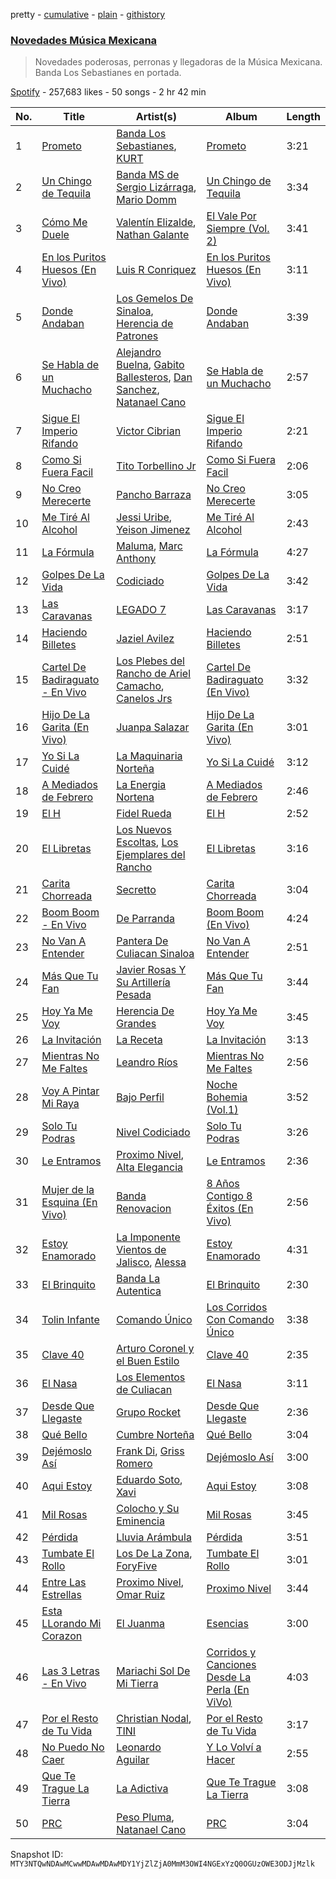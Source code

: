 pretty - [cumulative](/playlists/cumulative/37i9dQZF1DWXvaphaClKD3.md) - [plain](/playlists/plain/37i9dQZF1DWXvaphaClKD3) - [githistory](https://github.githistory.xyz/mackorone/spotify-playlist-archive/blob/main/playlists/plain/37i9dQZF1DWXvaphaClKD3)

### [Novedades Música Mexicana](https://open.spotify.com/playlist/37i9dQZF1DWXvaphaClKD3)

> Novedades poderosas, perronas y llegadoras de la Música Mexicana\. Banda Los Sebastianes en portada.

[Spotify](https://open.spotify.com/user/spotify) - 257,683 likes - 50 songs - 2 hr 42 min

| No. | Title | Artist(s) | Album | Length |
|---|---|---|---|---|
| 1 | [Prometo](https://open.spotify.com/track/2sml6OCdt6e1UgcWekUJO4) | [Banda Los Sebastianes](https://open.spotify.com/artist/0HgICyWHmS6rnl8xWEd0x6), [KURT](https://open.spotify.com/artist/4kcnsS1aAB40FMcLD01gmI) | [Prometo](https://open.spotify.com/album/2E3vqnGi7DA7r5DTfIHA5D) | 3:21 |
| 2 | [Un Chingo de Tequila](https://open.spotify.com/track/3mUe9jWtdpNk9qkE976D1j) | [Banda MS de Sergio Lizárraga](https://open.spotify.com/artist/2C6i0I5RiGzDKN9IAF8reh), [Mario Domm](https://open.spotify.com/artist/7tLRDdqaS3HlX9cLbpY3Hl) | [Un Chingo de Tequila](https://open.spotify.com/album/30Hta2ADfO018Wef7ycbBh) | 3:34 |
| 3 | [Cómo Me Duele](https://open.spotify.com/track/4L6J4hgUDVH1ocO0QCE8o2) | [Valentín Elizalde](https://open.spotify.com/artist/3CAhiUHkUYT1mFtVHM9SHA), [Nathan Galante](https://open.spotify.com/artist/0mYDDBNR5KCRC68CkmeOJB) | [El Vale Por Siempre \(Vol\. 2\)](https://open.spotify.com/album/2LxvdlrXMhZw0HYoxxv99p) | 3:41 |
| 4 | [En los Puritos Huesos \(En Vivo\)](https://open.spotify.com/track/7e0wdt5SPe7kA4gOKjeyMx) | [Luis R Conriquez](https://open.spotify.com/artist/0pePYDrJGk8gqMRbXrLJC8) | [En los Puritos Huesos \(En Vivo\)](https://open.spotify.com/album/08ejzc9rqclR7s5uwTEXX1) | 3:11 |
| 5 | [Donde Andaban](https://open.spotify.com/track/6etICDD8QLM1kkMsVZFPDk) | [Los Gemelos De Sinaloa](https://open.spotify.com/artist/1Zkxm1dM3HI3QkTmxUEVQA), [Herencia de Patrones](https://open.spotify.com/artist/1Q6SZxTvaE3HhslV0iXbI6) | [Donde Andaban](https://open.spotify.com/album/0mYlxRmqPIDzVQF2dFQ1GG) | 3:39 |
| 6 | [Se Habla de un Muchacho](https://open.spotify.com/track/7gX3wbDHclXJZTJqSiAnHe) | [Alejandro Buelna](https://open.spotify.com/artist/5CLkLBa8amfsdvs6b1R7Cv), [Gabito Ballesteros](https://open.spotify.com/artist/6Sbl0NT50roqWvy746MfVf), [Dan Sanchez](https://open.spotify.com/artist/1yPvnL2XGGehNiOGWzcAAG), [Natanael Cano](https://open.spotify.com/artist/0elWFr7TW8piilVRYJUe4P) | [Se Habla de un Muchacho](https://open.spotify.com/album/5JlSE8bBR9BCjfxcm3jODD) | 2:57 |
| 7 | [Sigue El Imperio Rifando](https://open.spotify.com/track/3xyWvWTuiR3mCSltXPInDD) | [Victor Cibrian](https://open.spotify.com/artist/1iXdpCz3AeLEAvzqeNodt8) | [Sigue El Imperio Rifando](https://open.spotify.com/album/3O9dOd6JyMPKfoAInKHO0V) | 2:21 |
| 8 | [Como Si Fuera Facil](https://open.spotify.com/track/63yyOvZyOwhBjarZINWBI8) | [Tito Torbellino Jr](https://open.spotify.com/artist/0dXXFVCw0LKzmHFrTLUaQJ) | [Como Si Fuera Facil](https://open.spotify.com/album/3N1z1XWtDpf8JkY8NWkqLh) | 2:06 |
| 9 | [No Creo Merecerte](https://open.spotify.com/track/3f5C7I7llELCRZ2mQ4qyG3) | [Pancho Barraza](https://open.spotify.com/artist/5dmU7FrmtbQaSzIvGsE4Jp) | [No Creo Merecerte](https://open.spotify.com/album/2BgF94FXZWA2vC1s4ZDiPh) | 3:05 |
| 10 | [Me Tiré Al Alcohol](https://open.spotify.com/track/2OQfPlCayqoDQHVWJPwBlu) | [Jessi Uribe](https://open.spotify.com/artist/3SN7I8KV2qBwTCZ4aNDcbS), [Yeison Jimenez](https://open.spotify.com/artist/3SEztK9fNxg81qZ8qETGNT) | [Me Tiré Al Alcohol](https://open.spotify.com/album/2QcBvOJ8cSTo5EsQarzKTx) | 2:43 |
| 11 | [La Fórmula](https://open.spotify.com/track/5Fh9fyHRnSwKLo4asG6fEX) | [Maluma](https://open.spotify.com/artist/1r4hJ1h58CWwUQe3MxPuau), [Marc Anthony](https://open.spotify.com/artist/4wLXwxDeWQ8mtUIRPxGiD6) | [La Fórmula](https://open.spotify.com/album/5BMotNmzFRoGABaWM6YFI2) | 4:27 |
| 12 | [Golpes De La Vida](https://open.spotify.com/track/1tRweipg9OAhZbsSCDhGg0) | [Codiciado](https://open.spotify.com/artist/0IoWUuXfqpkfpxBRzthHU4) | [Golpes De La Vida](https://open.spotify.com/album/26wkRvTr3hzG0xXgPpcg9f) | 3:42 |
| 13 | [Las Caravanas](https://open.spotify.com/track/3geTjtaleLUKu8yIkj3A14) | [LEGADO 7](https://open.spotify.com/artist/7yCGrS6Xh3UngvY6Ad5sMJ) | [Las Caravanas](https://open.spotify.com/album/2nYuw5IYnD73NmPzjL0vjP) | 3:17 |
| 14 | [Haciendo Billetes](https://open.spotify.com/track/6aX8PK0YucNbL6N5DMuiVD) | [Jaziel Avilez](https://open.spotify.com/artist/6LC8g4SRSqJ4zm6sQeutFZ) | [Haciendo Billetes](https://open.spotify.com/album/5zVvOwhY4WUm255wBqUkS2) | 2:51 |
| 15 | [Cartel De Badiraguato \- En Vivo](https://open.spotify.com/track/71xO201aCjm5MzgTGzu7m4) | [Los Plebes del Rancho de Ariel Camacho](https://open.spotify.com/artist/6cnl6Jz97730GUS8zEAK77), [Canelos Jrs](https://open.spotify.com/artist/1UvezhOPrN6k3PV1AfwfKF) | [Cartel De Badiraguato \(En Vivo\)](https://open.spotify.com/album/7xXdmxwPCaPkV5gyeVuACo) | 3:32 |
| 16 | [Hijo De La Garita \(En Vivo\)](https://open.spotify.com/track/1H0I6j34tXIW9QN6FM0tmB) | [Juanpa Salazar](https://open.spotify.com/artist/7qz5HURh5B91PP9eLJlVYN) | [Hijo De La Garita \(En Vivo\)](https://open.spotify.com/album/4RW0Jf3HbcC1tZonsglBU2) | 3:01 |
| 17 | [Yo Si La Cuidé](https://open.spotify.com/track/55SYZAxoIpF34ARTtiC6AZ) | [La Maquinaria Norteña](https://open.spotify.com/artist/7uGhSk7fVURjDaiXW1FSbL) | [Yo Si La Cuidé](https://open.spotify.com/album/7iUxNdOmyGCzn1JAVGwckH) | 3:12 |
| 18 | [A Mediados de Febrero](https://open.spotify.com/track/1vcjg0tMXXuTpRQVweEggW) | [La Energia Nortena](https://open.spotify.com/artist/6uFxO15AG9aoz7MS4aQQvp) | [A Mediados de Febrero](https://open.spotify.com/album/6zSfVy03NrgY3IZ1g52vJF) | 2:46 |
| 19 | [El H](https://open.spotify.com/track/5BbxPdZhOxk74h5I4UaphD) | [Fidel Rueda](https://open.spotify.com/artist/1lQO7ePBTp5yOfVK9hicoJ) | [El H](https://open.spotify.com/album/5hChi7tA0gylSPwMSe0DsF) | 2:52 |
| 20 | [El Libretas](https://open.spotify.com/track/3j7ErlDEbwLXZEUlvEROsB) | [Los Nuevos Escoltas](https://open.spotify.com/artist/2ryWlZONvVzpU8Ql2hnwPm), [Los Ejemplares del Rancho](https://open.spotify.com/artist/6kimDIidGkVRPLCAxNVBgY) | [El Libretas](https://open.spotify.com/album/6viIArK1McgFhMPdt74euM) | 3:16 |
| 21 | [Carita Chorreada](https://open.spotify.com/track/2LIFPSnH4avFCsU0n9niof) | [Secretto](https://open.spotify.com/artist/1p2oJls3t03KjBx99Lj2ZQ) | [Carita Chorreada](https://open.spotify.com/album/2rYJHtQopHIP3JjPY0KuUV) | 3:04 |
| 22 | [Boom Boom \- En Vivo](https://open.spotify.com/track/5G5TO3QaQ9a1BdUHqyoD9V) | [De Parranda](https://open.spotify.com/artist/0OTHm6AFLxgeTm0gHNOuWi) | [Boom Boom \(En Vivo\)](https://open.spotify.com/album/1zVVzkcMZBxXDhaIMbzz1Y) | 4:24 |
| 23 | [No Van A Entender](https://open.spotify.com/track/36h9c4KHbsfzInqikLAMOD) | [Pantera De Culiacan Sinaloa](https://open.spotify.com/artist/0mRXQOJkMRuEgfF345LOZ0) | [No Van A Entender](https://open.spotify.com/album/4MIUi75NV2MOvbQdg7CE14) | 2:51 |
| 24 | [Más Que Tu Fan](https://open.spotify.com/track/0OFUtjNBnTxwZAufMcJrxz) | [Javier Rosas Y Su Artillería Pesada](https://open.spotify.com/artist/5FAAR1LqXQp0HbgVfQ8ZWE) | [Más Que Tu Fan](https://open.spotify.com/album/73lTcU4pCAz5m1chuDRpjO) | 3:44 |
| 25 | [Hoy Ya Me Voy](https://open.spotify.com/track/78AifQURahFIgj4SKmD78y) | [Herencia De Grandes](https://open.spotify.com/artist/0ocHleb3SllGNQQcDH35Xz) | [Hoy Ya Me Voy](https://open.spotify.com/album/2vh1OmZkB8D9uePxjmqFLC) | 3:45 |
| 26 | [La Invitación](https://open.spotify.com/track/6qUmkshVvCcBeonBiS4Vdz) | [La Receta](https://open.spotify.com/artist/3p8PwzenE7ktd4BVFuQzMD) | [La Invitación](https://open.spotify.com/album/1twSxas0ZmG2bUfxEdskZK) | 3:13 |
| 27 | [Mientras No Me Faltes](https://open.spotify.com/track/5ykK877GUzEUjn4LeYggdr) | [Leandro Ríos](https://open.spotify.com/artist/1FEYq0PPuI50GJRqKKPT6w) | [Mientras No Me Faltes](https://open.spotify.com/album/3Jb5dG6ngqUnCKB44bRhwu) | 2:56 |
| 28 | [Voy A Pintar Mi Raya](https://open.spotify.com/track/3dz1TO5MR0K5Aggy8NlJv8) | [Bajo Perfil](https://open.spotify.com/artist/04CzckYeljqT6be7fR954D) | [Noche Bohemia \(Vol.1\)](https://open.spotify.com/album/0kGgm5r7DCDQVdrtBLzb1V) | 3:52 |
| 29 | [Solo Tu Podras](https://open.spotify.com/track/4n8zQAFzSi3jH3JQGsbI86) | [Nivel Codiciado](https://open.spotify.com/artist/5aHKxMwIrPVwy4m6FTOiXK) | [Solo Tu Podras](https://open.spotify.com/album/6xUOmWbItiEJrE2bAU3p9W) | 3:26 |
| 30 | [Le Entramos](https://open.spotify.com/track/1eFwMLg0hRnLrOAHfz7Z2M) | [Proximo Nivel](https://open.spotify.com/artist/3aEa0X3wMYErFrys1jgV94), [Alta Elegancia](https://open.spotify.com/artist/7EOpIcFOVG2PedJgVbCHJ2) | [Le Entramos](https://open.spotify.com/album/1bOjwQMpAGXMHImmztQdRI) | 2:36 |
| 31 | [Mujer de la Esquina \(En Vivo\)](https://open.spotify.com/track/3Q2nEmBAc6LMiVckKuo48u) | [Banda Renovacion](https://open.spotify.com/artist/6yRnpibMV9phmk5aIiqhVk) | [8 Años Contigo 8 Éxitos \(En Vivo\)](https://open.spotify.com/album/7m4HbsszxPch9pMpBjJR3c) | 2:56 |
| 32 | [Estoy Enamorado](https://open.spotify.com/track/5NHAJxlEr3qN3MrV3Iol2h) | [La Imponente Vientos de Jalisco](https://open.spotify.com/artist/4Tx6Ti44QhL2JRmHSu1mU7), [Alessa](https://open.spotify.com/artist/61HwcQ9XsPkPsixuKneV5T) | [Estoy Enamorado](https://open.spotify.com/album/6nowN52VzaPIukjFAU5hmE) | 4:31 |
| 33 | [El Brinquito](https://open.spotify.com/track/7lxB4XPbL1I8h9NgkVqjqf) | [Banda La Autentica](https://open.spotify.com/artist/7ccozMZJAeXJcXvwvo2kRT) | [El Brinquito](https://open.spotify.com/album/2bswvP60g9B2x3qxiblof9) | 2:30 |
| 34 | [Tolin Infante](https://open.spotify.com/track/6N43g9rDZ7Lu498GqUMTYi) | [Comando Único](https://open.spotify.com/artist/6TGJ5xpxuScTqrVLsUpELK) | [Los Corridos Con Comando Único](https://open.spotify.com/album/5xQ8VX6HlYj11nfYNWaUYr) | 3:38 |
| 35 | [Clave 40](https://open.spotify.com/track/2jYohPlIUyc3td0eG6i83O) | [Arturo Coronel y el Buen Estilo](https://open.spotify.com/artist/4lFwjsLFRLWRtjtsNjl5al) | [Clave 40](https://open.spotify.com/album/6UGDJVYkpaUCw9ad848B9j) | 2:35 |
| 36 | [El Nasa](https://open.spotify.com/track/1PShbghBopSm8zL8uA7PnW) | [Los Elementos de Culiacan](https://open.spotify.com/artist/21Plz7ujtVKM3kx6zX4eNq) | [El Nasa](https://open.spotify.com/album/7alGJhllK26YhAFPEuvou6) | 3:11 |
| 37 | [Desde Que Llegaste](https://open.spotify.com/track/07N9a6rth25YQJYGZs3AZ2) | [Grupo Rocket](https://open.spotify.com/artist/5DcpgbwetMYJL7RFIUbRsV) | [Desde Que Llegaste](https://open.spotify.com/album/5TOdVFq7ornxXpqZnJjzpx) | 2:36 |
| 38 | [Qué Bello](https://open.spotify.com/track/60TUnmXiPxNTOEYo77KA90) | [Cumbre Norteña](https://open.spotify.com/artist/0d1jlQUtg6wJtmOVWSFU0t) | [Qué Bello](https://open.spotify.com/album/1xn0W6wzzEilkQOd1n3tzs) | 3:04 |
| 39 | [Dejémoslo Así](https://open.spotify.com/track/2bku6uSoRemC75vR4JoePF) | [Frank Di](https://open.spotify.com/artist/02jlCjqIOJytCyQyr0FGWP), [Griss Romero](https://open.spotify.com/artist/36eqG3jM0MhxTR7Cuw7BQA) | [Dejémoslo Así](https://open.spotify.com/album/3mNYNFOwyvPHyMTycASoO6) | 3:00 |
| 40 | [Aqui Estoy](https://open.spotify.com/track/133Ac3HCdH0cZchgMGEmoG) | [Eduardo Soto](https://open.spotify.com/artist/2iCcqtXpDIFCLn1DnvUGQR), [Xavi](https://open.spotify.com/artist/3Me35AWHCGqW4sZ7bWWJt1) | [Aqui Estoy](https://open.spotify.com/album/4cTofkw0LG4066neRSJG3j) | 3:08 |
| 41 | [Mil Rosas](https://open.spotify.com/track/4Ku0RsUnVmVFeDcfuJRBtB) | [Colocho y Su Eminencia](https://open.spotify.com/artist/6c61IOPGx9WFbMgtHvm8wz) | [Mil Rosas](https://open.spotify.com/album/5GTA52Y3l0GkHrqrRDfbRv) | 3:45 |
| 42 | [Pérdida](https://open.spotify.com/track/369ljLhHgJu04wsATccL3i) | [Lluvia Arámbula](https://open.spotify.com/artist/1GNHRCTZBHUf8rYfPTjT92) | [Pérdida](https://open.spotify.com/album/5FgNdcCAGu3DFvNWUWP9pQ) | 3:51 |
| 43 | [Tumbate El Rollo](https://open.spotify.com/track/2nCFQaUCvrcPiMkhT7Wb6D) | [Los De La Zona](https://open.spotify.com/artist/52vdciS5WkduRWjZ2dCGxg), [ForyFive](https://open.spotify.com/artist/23OHfV3JOMWn38m7k4RLJq) | [Tumbate El Rollo](https://open.spotify.com/album/5GE54IpPFRPlNJUczVw7X1) | 3:01 |
| 44 | [Entre Las Estrellas](https://open.spotify.com/track/47iloPA5qngaWxCwZu7JRL) | [Proximo Nivel](https://open.spotify.com/artist/3aEa0X3wMYErFrys1jgV94), [Omar Ruiz](https://open.spotify.com/artist/2ylQO8qFEBINvkNNZGe4uC) | [Proximo Nivel](https://open.spotify.com/album/3Mh5n49gD1gafG2e83Emjk) | 3:44 |
| 45 | [Esta LLorando Mi Corazon](https://open.spotify.com/track/74NldNLqDN44tc7UMPiWN7) | [El Juanma](https://open.spotify.com/artist/4mYfTrMp1a4DnyrxGnUZRF) | [Esencias](https://open.spotify.com/album/3mvAm4Q7rSngLmmtnzJn1p) | 3:00 |
| 46 | [Las 3 Letras \- En Vivo](https://open.spotify.com/track/75eGnKVPTWFN1KOXqxGzuu) | [Mariachi Sol De Mi Tierra](https://open.spotify.com/artist/6iHkaXDkUBYdOstTu1OoCE) | [Corridos y Canciones Desde La Perla \(En ViVo\)](https://open.spotify.com/album/5r2ZIIKUlYstVcGvE8ok6z) | 4:03 |
| 47 | [Por el Resto de Tu Vida](https://open.spotify.com/track/40vzZFWG1h60TdZPuxuX3Y) | [Christian Nodal](https://open.spotify.com/artist/0XwVARXT135rw8lyw1EeWP), [TINI](https://open.spotify.com/artist/7vXDAI8JwjW531ouMGbfcp) | [Por el Resto de Tu Vida](https://open.spotify.com/album/3S6ouKQPLDuO7Nxli1F2Lm) | 3:17 |
| 48 | [No Puedo No Caer](https://open.spotify.com/track/326RrTJoAvLxjUpRv1YFg8) | [Leonardo Aguilar](https://open.spotify.com/artist/1QgrwYywvDuC43MDtR8cqq) | [Y Lo Volví a Hacer](https://open.spotify.com/album/5DtewXaWzI7IDVLeM58u0V) | 2:55 |
| 49 | [Que Te Trague La Tierra](https://open.spotify.com/track/1NW4Mnhvl5NX7yxEgylV1x) | [La Adictiva](https://open.spotify.com/artist/49EE6lVLgU8sp7dFgPshgM) | [Que Te Trague La Tierra](https://open.spotify.com/album/0K58rVn5sbwOxIvEBECmIv) | 3:08 |
| 50 | [PRC](https://open.spotify.com/track/2mpoNBkngUEwnaKoBhZ0vl) | [Peso Pluma](https://open.spotify.com/artist/12GqGscKJx3aE4t07u7eVZ), [Natanael Cano](https://open.spotify.com/artist/0elWFr7TW8piilVRYJUe4P) | [PRC](https://open.spotify.com/album/2OXBosbXT7Qs3J6vBd6IkI) | 3:04 |

Snapshot ID: `MTY3NTQwNDAwMCwwMDAwMDAwMDY1YjZlZjA0MmM3OWI4NGExYzQ0OGUzOWE3ODJjMzlk`
